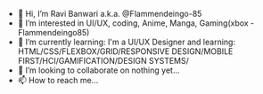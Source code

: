 - 👋 Hi, I’m Ravi Banwari a.k.a. @Flammendeingo-85
- 👀 I’m interested in UI/UX, coding, Anime, Manga, Gaming(xbox - Flammendeingo85)
- 🌱 I’m currently learning:  I'm a UI/UX Designer and learning: HTML/CSS/FLEXBOX/GRID/RESPONSIVE DESIGN/MOBILE FIRST/HCI/GAMIFICATION/DESIGN SYSTEMS/
- 💞️ I’m looking to collaborate on nothing yet...
- 📫 How to reach me...

<!---
Flammendeingo-85/Flammendeingo-85 is a ✨ special ✨ repository because its `README.md` (this file) appears on your GitHub profile.
You can click the Preview link to take a look at your changes.
--->
